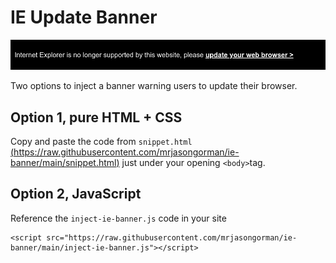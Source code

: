 # IE Update Banner

![image of the IE banner](https://github.com/mrjasongorman/ie-banner/blob/main/ie-banner.png?raw=true)

Two options to inject a banner warning users to update their browser.

## Option 1, pure HTML + CSS

Copy and paste the code from `snippet.html` [(https://raw.githubusercontent.com/mrjasongorman/ie-banner/main/snippet.html)](https://raw.githubusercontent.com/mrjasongorman/ie-banner/main/snippet.html) just under your opening `<body>`tag.

## Option 2, JavaScript

Reference the `inject-ie-banner.js` code in your site

```
<script src="https://raw.githubusercontent.com/mrjasongorman/ie-banner/main/inject-ie-banner.js"></script>
```
